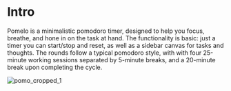# Intro
Pomelo is a minimalistic pomodoro timer, designed to help you focus, breathe, and hone in on the task at hand. The functionality is basic: just a timer you can start/stop and reset, as well as a sidebar canvas for tasks and thoughts. The rounds follow a typical pomodoro style, with with four 25-minute working sessions separated by 5-minute breaks, and a 20-minute break upon completing the cycle.

![pomo_cropped_1](https://user-images.githubusercontent.com/84145162/130968600-ab16e85d-9ae3-4515-bc9a-30624b8ec3e1.jpg)


